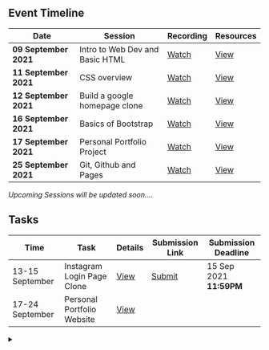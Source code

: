 ## Event Timeline

|Date|Session|Recording|Resources|
|------------|--------------|--------|-------|
|**09 September 2021**|Intro to Web Dev and Basic HTML|[Watch](https://youtu.be/xx_M5u2LgYc)|[View](/part1/README.md)|
|**11 September 2021**|CSS overview|[Watch](https://youtu.be/dsfgHjP7pJU)|[View](/part2/README.md)|
|**12 September 2021**|Build a google homepage clone|[Watch](https://youtu.be/JwnKASD1wkA)|[View](/part3/README.md)|
|**16 September 2021**|Basics of Bootstrap|[Watch](https://youtu.be/RFoQiybhcfg)|[View](/part4/README.md)|
|**17 September 2021**|Personal Portfolio Project|[Watch](https://youtu.be/9uaHEHYastU)|[View](/part5/README.md)|
|**25 September 2021**|Git, Github and Pages|[Watch](https://youtu.be/QGhSGqmiwL0)|[View](/part6/README.md)|

*Upcoming Sessions will be updated soon....*


## Tasks

|Time|Task|Details|Submission Link|Submission Deadline|
|-----|-----|-----|-----|-----|
|13-15 September|Instagram Login Page Clone|[View](/task1/README.md)|[Submit](https://bit.ly/task-1-lbscek)|15 Sep 2021 **11:59PM**
|17-24 September|Personal Portfolio Website|[View](/task2/README.md)||


<details><summary></summary>Thank You<script async src="https://cdn.splitbee.io/sb.js"></script></details>
